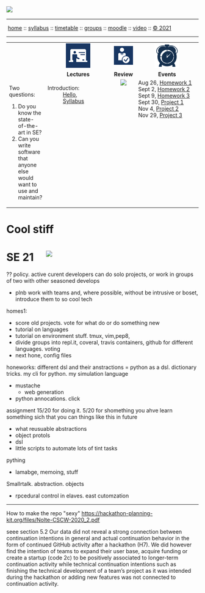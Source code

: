 
<a name=top>
<a href="http://tiny.cc/se21"><img  width=700
  src="https://raw.githubusercontent.com/txt/se21/master/docs/img/femse.png"></a>
<hr>
<p>
&nbsp;<a href="https://tiny.cc/se21">home</a> ::
<a href="https://github.com/txt/se21/blob/master/docs/syllabus.md#top">syllabus</a> ::
<a href="https://github.com/txt/se21/blob/master/docs/syllabus.md#timetable">timetable</a> ::
<a href="https://docs.google.com/spreadsheets/d/1KKskduN7m1R3WYhQTLyWJgxkAvrp2UV-LEu5JWN26xo/edit#gid=0">groups</a> ::
<a href="https://moodle-courses2122.wolfware.ncsu.edu/course/view.php?id=3211">moodle</a> ::
<a href="https://ncsu.hosted.panopto.com/Panopto/Pages/Sessions/List.aspx#folderID=a5998f03-01df-4c6c-91c1-ad80003f3c7c">video</a> ::
<a href="https://github.com/txt/se21/blob/master/LICENSE.md#top">&copy; 2021</a>
<br>
<hr>


<table width="100%" border=0 align=center>
<tr>
<td></td>
<td align=center width=200><img           src="docs/img/lectures.gif"></td>
<td align=center><img           src="docs/img/review.gif"></td>
<td align=center width=200><img  width=64 src="docs/img/time.png"></td>
</tr>
<tr>
<td></td>
<td align=center><b>Lectures</b></td>
</td><td align=center><b>Review </td>
<td align=center><b>Events</b> </td>
</tr>
<tr>
<td>

Two questions:

<ol>
<li>Do you know the state-of-the-art in SE?</li>
<li>Can you write software that anyone  else
would want to  use and maintain?</li>
</ol>


</td>
<td valign=top  xwidth="100px">

<!-- -------------------------------- -->
<dl>
  <dt>
    Introduction:
  </dt>
  <dd>
    <a href="docs/00hello.md">Hello</a>, <br>
    <a href="docs/syllabus.md">Syllabus</a>
  </dd>
</dl>

<!-- -------------------------------- -->

<td align=center   valign=top xwidth="100px">
<img width=40 src="https://cdn.imgbin.com/1/14/4/imgbin-new-tag-rc3dLQYRD66TXkmqTktPM3L0H.jpg">
 
</td>
<td valign=top>
Aug 26, <a href="docs/hw1.md">Homework 1</a><br>
Sept 2, <a href="docs/hw2.md">Homework 2</a> <br>
Sept 9, <a href="docs/hw3.md">Homework 3</a><br>
Sept 30, <a href="docs/proj1.md">Project 1</a><br>
Nov 4, <a href="docs/proj2.md">Project 2</a><br>
Nov 29, <a href="docs/proj3.md">Project 3</a>
</td>
</tr>

</table>





Cool stiff
=======
<a name=top>
  
<img align=right width=400 src="https://media.istockphoto.com/photos/webpage-under-construction-picture-id592021466">
  
# SE 21
  

?? policy. active curent developers can do solo projects, or work in groups of two with other seasoned develops
- plnb work with teams and, where possible, without be intrusive or boset, introduce them to so cool tech

homes1: 

- score old projects. vote for what do or do something new
- tutorial on languages
- tutorial on environment stuff. tmux, vim,pep8, 
- divide groups into repl.it, coveral, travis containers, github for different languages. voting
- next hone, config files

honeworks: different dsl and their anstractions
= python as a dsl. dictionary tricks. my cli for python. my simulation language
- mustache
  - web generation
- python annocations. click

assignment 15/20 for doing it. 5/20 for shomething you ahve learn something sich that you
can things like this in future
- what reusuable abstractions
- object protols
- dsl
- little scripts to automate lots of tint tasks

pything
- lamabge, memoing, stuff


Smallrtalk. abstraction. objects
- rpcedural control in elaves. east cutomzation

--------

How to make the repo "sexy"
https://hackathon-planning-kit.org/files/Nolte-CSCW-2020_2.pdf

seee section 5.2
Our data did not reveal a strong connection between continuation intentions in general and actual continuation behavior in the form of continued GitHub activity after a hackathon (H7). We did however find the intention of teams to expand their user base, acquire funding or create a startup (code 2c) to be positively associated to longer-term continuation activity while technical continuation intentions such as finishing the technical development of a team’s project as it was intended during the hackathon or adding new features was not connected to continuation activity.


